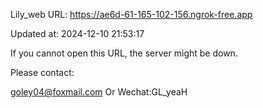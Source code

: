 Lily_web URL: https://ae6d-61-165-102-156.ngrok-free.app

Updated at: 2024-12-10 21:53:17

If you cannot open this URL, the server might be down.

Please contact: 

goley04@foxmail.com Or Wechat:GL_yeaH